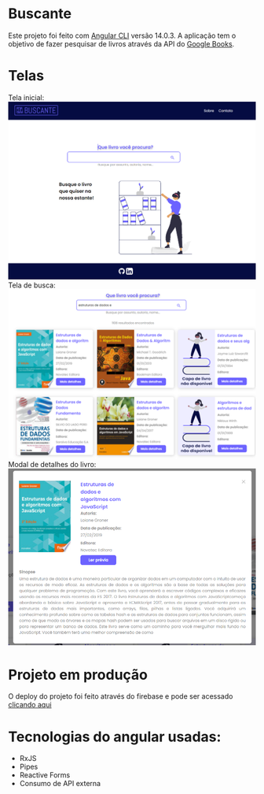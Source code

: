 # Buscante

Este projeto foi feito com [Angular CLI](https://github.com/angular/angular-cli) versão 14.0.3.
A aplicação tem o objetivo de fazer pesquisar de livros através da API do [Google Books](https://developers.google.com/books?hl=pt-br).

# Telas
Tela inicial:
![Tela inicial da aplicação](../assets/pesquisa-livros-imgs/home-page.png)
Tela de busca:
![Tela de busca](../assets/pesquisa-livros-imgs/search-list.png)
Modal de detalhes do livro:
![Modal para detalhes do livro](../assets/pesquisa-livros-imgs/book-details.png)

# Projeto em produção
O deploy do projeto foi feito através do firebase e pode ser acessado [clicando aqui](https://busca-livros-b207e.web.app/lista-livros)

# Tecnologias do angular usadas:
 - RxJS
 - Pipes
 - Reactive Forms
 - Consumo de API externa

